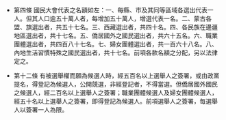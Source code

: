 * 第四條 國民大會代表之名額如左：一、每縣、市及其同等區域各選出代表一人。但其人口逾五十萬人者，每增加五十萬人，增選代表一名。二、蒙古各盟、旗選出者，共五十七名。三、西藏選出者，共四十名。四、各民族在邊疆地區選出者，共十七名。五、僑居國外之國民選出者，共六十五名。六、職業團體選出者，共四百八十七名。七、婦女團體選出者，共一百六十八名。八、內地生活習慣特殊之國民選出者，共十七名。前項各款名額之分配，另以法律定之。

* 第十二條 有被選舉權而願為候選人時，經五百名以上選舉人之簽署，或由政黨提名，得登記為候選人，公開競選，非經登記者，不得當選。但僑居國外國民之候選人，經二百名以上選舉人之簽署；職業團體候選人及婦女團體候選人，經五十名以上選舉人之簽署，即得登記為候選人。前項選舉人之簽署，每選舉人以簽署一人為限。

